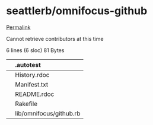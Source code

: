 # seattlerb/omnifocus-github

[Permalink](https://github.com/seattlerb/omnifocus-github/blob/de16274040012e4fdd0f7b0c6495a15d55ac0d28/Manifest.txt)

Cannot retrieve contributors at this time

 6 lines \(6 sloc\) 81 Bytes

|  | .autotest |
| :--- | :--- |
|  | History.rdoc |
|  | Manifest.txt |
|  | README.rdoc |
|  | Rakefile |
|  | lib/omnifocus/github.rb |

